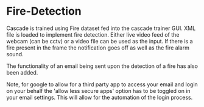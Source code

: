 # Fire-Detection
Cascade is trained using Fire dataset fed into the cascade trainer GUI.
XML file is loaded to implement fire detection.
Either live video feed of the webcam (can be cctv) or a video file can be used as the input.
If there is a fire present in the frame the notification goes off as well as the fire alarm sound.

The functionality of an email being sent upon the detection of a fire has also been added. 

Note, for google to allow for a third party app to access your email and login on your behalf the 'allow less secure apps' option has to be toggled on in your email settings. 
This will allow for the automation of the login process.
